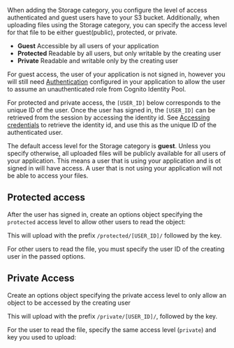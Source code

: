  When adding the Storage category, you configure the level of access authenticated and guest users have to your S3 bucket. Additionally, when uploading files using the Storage category, you can specify the access level for that file to be either guest(public), protected, or private.

- **Guest** Accessible by all users of your application
- **Protected** Readable by all users, but only writable by the creating user
- **Private** Readable and writable only by the creating user

For guest access, the user of your application is not signed in, however you will still need [Authentication](~/lib/auth/getting-started.md) configured in your application to allow the user to assume an unauthenticated role from Cognito Identity Pool.

For protected and private access, the `[USER_ID]` below corresponds to the unique ID of the user. Once the user has signed in, the `[USER_ID]` can be retrieved from the session by accessing the identity id. See [Accessing credentials](~/lib/auth/access_credentials.md) to retrieve the identity id, and use this as the unique ID of the authenticated user.

<amplify-callout>

The default access level for the Storage category is **guest**. Unless you specify otherwise, all uploaded files will be publicly available for all users of your application. This means a user that is using your application and is ot signed in will have access. A user that is not using your application will not be able to access your files.

</amplify-callout>

## Protected access

After the user has signed in, create an options object specifying the `protected` access level to allow other users to read the object:

<inline-fragment platform="ios" src="~/lib/storage/fragments/ios/configureaccess/10_protected_upload.md"></inline-fragment>
<inline-fragment platform="android" src="~/lib/storage/fragments/android/configureaccess/10_protected_upload.md"></inline-fragment>
<inline-fragment platform="flutter" src="~/lib/storage/fragments/flutter/configureaccess/10_protected_upload.md"></inline-fragment>

This will upload with the prefix `/protected/[USER_ID]/` followed by the key.

For other users to read the file, you must specify the user ID of the creating user in the passed options. 

<inline-fragment platform="ios" src="~/lib/storage/fragments/ios/configureaccess/20_protected_download.md"></inline-fragment>
<inline-fragment platform="android" src="~/lib/storage/fragments/android/configureaccess/20_protected_download.md"></inline-fragment>
<inline-fragment platform="flutter" src="~/lib/storage/fragments/flutter/configureaccess/20_protected_download.md"></inline-fragment>

## Private Access

Create an options object specifying the private access level to only allow an object to be accessed by the creating user

<inline-fragment platform="ios" src="~/lib/storage/fragments/ios/configureaccess/30_private_upload.md"></inline-fragment>
<inline-fragment platform="android" src="~/lib/storage/fragments/android/configureaccess/30_private_upload.md"></inline-fragment>
<inline-fragment platform="flutter" src="~/lib/storage/fragments/flutter/configureaccess/30_private_upload.md"></inline-fragment>

This will upload with the prefix `/private/[USER_ID]/`, followed by the key.

For the user to read the file, specify the same access level (`private`) and key you used to upload:

<inline-fragment platform="ios" src="~/lib/storage/fragments/ios/configureaccess/40_private_download.md"></inline-fragment>
<inline-fragment platform="android" src="~/lib/storage/fragments/android/configureaccess/40_private_download.md"></inline-fragment>
<inline-fragment platform="flutter" src="~/lib/storage/fragments/flutter/configureaccess/40_private_download.md"></inline-fragment>

